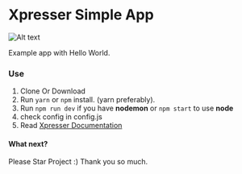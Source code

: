 # Xpresser Simple App

![Alt text](https://cdn.jsdelivr.net/npm/xpresser/xpresser-logo-black.png "Xpresser Logo")


Example app with Hello World.

### Use
1. Clone Or Download
2. Run `yarn` or `npm` install. (yarn preferably).
3. Run `npm run dev` if you have **nodemon** or `npm start` to use **node**
4. check config in config.js
5. Read [Xpresser Documentation](https://www.npmjs.com/package/xpresser)



#### What next?
Please Star Project :)
Thank you so much.
